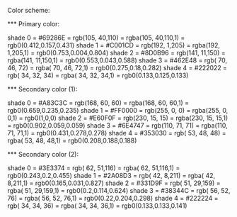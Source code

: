 Color scheme:

*** Primary color:

   shade 0 = #69286E = rgb(105, 40,110) = rgba(105, 40,110,1) = rgb0(0.412,0.157,0.431)
   shade 1 = #C001CD = rgb(192,  1,205) = rgba(192,  1,205,1) = rgb0(0.753,0.004,0.804)
   shade 2 = #8D0B96 = rgb(141, 11,150) = rgba(141, 11,150,1) = rgb0(0.553,0.043,0.588)
   shade 3 = #462E48 = rgb( 70, 46, 72) = rgba( 70, 46, 72,1) = rgb0(0.275,0.18,0.282)
   shade 4 = #222022 = rgb( 34, 32, 34) = rgba( 34, 32, 34,1) = rgb0(0.133,0.125,0.133)

*** Secondary color (1):

   shade 0 = #A83C3C = rgb(168, 60, 60) = rgba(168, 60, 60,1) = rgb0(0.659,0.235,0.235)
   shade 1 = #FF0000 = rgb(255,  0,  0) = rgba(255,  0,  0,1) = rgb0(1,0,0)
   shade 2 = #E60F0F = rgb(230, 15, 15) = rgba(230, 15, 15,1) = rgb0(0.902,0.059,0.059)
   shade 3 = #6E4747 = rgb(110, 71, 71) = rgba(110, 71, 71,1) = rgb0(0.431,0.278,0.278)
   shade 4 = #353030 = rgb( 53, 48, 48) = rgba( 53, 48, 48,1) = rgb0(0.208,0.188,0.188)

*** Secondary color (2):

   shade 0 = #3E3374 = rgb( 62, 51,116) = rgba( 62, 51,116,1) = rgb0(0.243,0.2,0.455)
   shade 1 = #2A08D3 = rgb( 42,  8,211) = rgba( 42,  8,211,1) = rgb0(0.165,0.031,0.827)
   shade 2 = #331D9F = rgb( 51, 29,159) = rgba( 51, 29,159,1) = rgb0(0.2,0.114,0.624)
   shade 3 = #38344C = rgb( 56, 52, 76) = rgba( 56, 52, 76,1) = rgb0(0.22,0.204,0.298)
   shade 4 = #222224 = rgb( 34, 34, 36) = rgba( 34, 34, 36,1) = rgb0(0.133,0.133,0.141)
